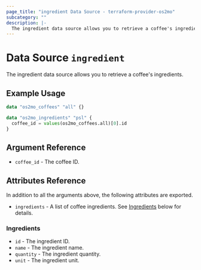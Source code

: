 ```yaml
---
page_title: "ingredient Data Source - terraform-provider-os2mo"
subcategory: ""
description: |-
  The ingredient data source allows you to retrieve a coffee's ingredients.
---
```


# Data Source `ingredient`

The ingredient data source allows you to retrieve a coffee's ingredients.

## Example Usage

```terraform
data "os2mo_coffees" "all" {}

data "os2mo_ingredients" "psl" {
  coffee_id = values(os2mo_coffees.all)[0].id
}
```

## Argument Reference

- `coffee_id` - The coffee ID.

## Attributes Reference

In addition to all the arguments above, the following attributes are exported.

- `ingredients` - A list of coffee ingredients. See [Ingredients](#ingredients) below for details.

### Ingredients

- `id` - The ingredient ID.
- `name` - The ingredient name.
- `quantity` - The ingredient quantity.
- `unit` - The ingredient unit.